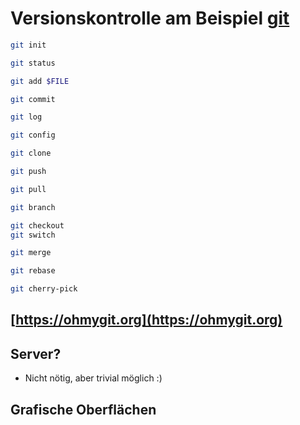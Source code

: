 # Versionskontrolle am Beispiel [git](https://git-scm.com/docs)

```bash
git init

git status

git add $FILE

git commit

git log

git config
```

```bash
git clone

git push

git pull
```

```bash
git branch

git checkout
git switch

git merge
```

```bash
git rebase

git cherry-pick
```

## [https://ohmygit.org](https://ohmygit.org)

## Server?
* Nicht nötig, aber trivial möglich :)

## Grafische Oberflächen

